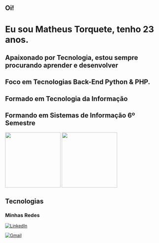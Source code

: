 ## Oi!

# Eu sou Matheus Torquete, tenho 23 anos.

## Apaixonado por Tecnologia, estou sempre procurando aprender e desenvolver

## Foco em Tecnologias Back-End Python & PHP.

## Formado em Tecnologia da Informação

## Formando em Sistemas de Informação 6º Semestre



<div>

  <img height="180em" src="https://github-readme-stats.vercel.app/api?username=MatheusTorquete&show_icons=true&theme=tokyonight"/>
  <img height="180em" src="https://github-readme-stats.vercel.app/api/top-langs/?username=MatheusTorquete&layout=compact&theme=tokyonight"/>
  
</div>


## Tecnologias
<i class="devicon-html5-plain-wordmark colored"></i>
<i class="devicon-css3-plain-wordmark colored"></i>
<i class="devicon-bootstrap-plain-wordmark colored"></i>
<i class="devicon-javascript-plain colored"></i>
<i class="devicon-php-plain colored"></i>
<i class="devicon-python-plain-wordmark"></i>



### Minhas Redes
[![LinkedIn](https://img.shields.io/badge/LinkedIn-0077B5?style=for-the-badge&logo=linkedin&logoColor=white)](https://www.linkedin.com/in/matheustorquete/)

[![Gmail](https://img.shields.io/badge/Gmail-D14836?style=for-the-badge&logo=gmail&logoColor=white)](matheuswe10@gmail.com)
